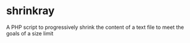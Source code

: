# shrinkray
A PHP script to progressively shrink the content of a text file to meet the goals of a size limit
